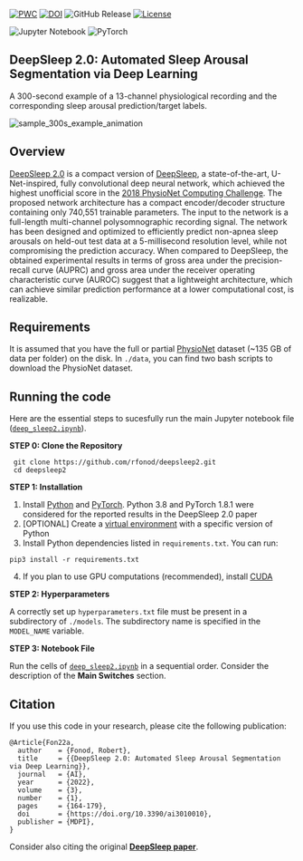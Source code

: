 [![PWC](https://img.shields.io/endpoint.svg?url=https://paperswithcode.com/badge/deepsleep-2-0-automated-sleep-arousal/sleep-arousal-detection-on-you-snooze-you-win)](https://paperswithcode.com/sota/sleep-arousal-detection-on-you-snooze-you-win?p=deepsleep-2-0-automated-sleep-arousal)
[![DOI](https://zenodo.org/badge/DOI/10.5281/zenodo.13964322.svg)](https://doi.org/10.5281/zenodo.13964322)
![GitHub Release](https://img.shields.io/github/v/release/rfonod/deepsleep2?include_prereleases) 
[![License](https://img.shields.io/badge/License-MIT-blue.svg)](https://opensource.org/licenses/MIT)

![Jupyter Notebook](https://img.shields.io/badge/jupyter-%23FA0F00.svg?style=for-the-badge&logo=jupyter&logoColor=white)
![PyTorch](https://img.shields.io/badge/PyTorch-%23EE4C2C.svg?style=for-the-badge&logo=PyTorch&logoColor=white)

## DeepSleep 2.0: Automated Sleep Arousal Segmentation via Deep Learning

A 300-second example of a 13-channel physiological recording and the corresponding sleep arousal prediction/target labels.

![sample_300s_example_animation](https://user-images.githubusercontent.com/78231009/151840974-9f2d3a59-5499-4823-ac87-f0d26d362ae8.gif)

## Overview
[DeepSleep 2.0](https://www.mdpi.com/2673-2688/3/1/10) is a compact version of [DeepSleep](https://www.nature.com/articles/s42003-020-01542-8), a state-of-the-art, U-Net-inspired, fully convolutional deep neural network, which achieved the highest unofficial score in the [2018 PhysioNet Computing Challenge](https://physionet.org/content/challenge-2018/1.0.0/). The proposed network architecture has a compact encoder/decoder structure containing only 740,551 trainable parameters. The input to the network is a full-length multi-channel polysomnographic recording signal. The network has been designed and optimized to efficiently predict non-apnea sleep arousals on held-out test data at a 5-millisecond resolution level, while not compromising the prediction accuracy. When compared to DeepSleep, the obtained experimental results in terms of gross area under the precision-recall curve (AUPRC) and gross area under the receiver operating characteristic curve (AUROC) suggest that a lightweight architecture, which can achieve similar prediction performance at a lower computational cost, is realizable.

## Requirements
It is assumed that you have the full or partial [PhysioNet](https://physionet.org/content/challenge-2018/1.0.0/) dataset (~135 GB of data per folder) on the disk. In `./data`, you can find two bash scripts to download the PhysioNet dataset.

## Running the code
Here are the essential steps to sucesfully run the main Jupyter notebook file ([`deep_sleep2.ipynb`](deep_sleep2.ipynb)).

**STEP 0: Clone the Repository**

```
 git clone https://github.com/rfonod/deepsleep2.git
 cd deepsleep2
```

**STEP 1: Installation**  

1. Install [Python](https://www.python.org/) and [PyTorch](https://pytorch.org/get-started/locally/). Python 3.8 and PyTorch 1.8.1 were considered for the reported results in the DeepSleep 2.0 paper 
2. [OPTIONAL] Create a [virtual environment](https://docs.python.org/3/tutorial/venv.html) with a specific version of Python
3. Install Python dependencies listed in `requirements.txt`. You can run: 
```
pip3 install -r requirements.txt
```
4. If you plan to use GPU computations (recommended), install [CUDA](https://developer.nvidia.com/cuda-downloads)

**STEP 2: Hyperparameters**
 
A correctly set up `hyperparameters.txt` file must be present in a subdirectory of `./models`. The subdirectory name is specified in the `MODEL_NAME` variable.

**STEP 3: Notebook File**

Run the cells of [`deep_sleep2.ipynb`](deep_sleep2.ipynb) in a sequential order. Consider the description of the **Main Switches** section.

## Citation

If you use this code in your research, please cite the following publication:

```
@Article{Fon22a,
  author    = {Fonod, Robert},
  title     = {{DeepSleep 2.0: Automated Sleep Arousal Segmentation via Deep Learning}},
  journal   = {AI},
  year      = {2022},
  volume    = {3},
  number    = {1},
  pages     = {164-179},
  doi       = {https://doi.org/10.3390/ai3010010},
  publisher = {MDPI},
}
```

Consider also citing the original [**DeepSleep paper**](https://www.nature.com/articles/s42003-020-01542-8).
